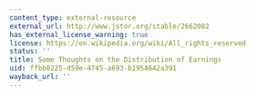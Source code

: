 ```yaml
---
content_type: external-resource
external_url: http://www.jstor.org/stable/2662082
has_external_license_warning: true
license: https://en.wikipedia.org/wiki/All_rights_reserved
status: ''
title: Some Thoughts on the Distribution of Earnings
uid: ffbb8225-d59e-4745-a693-b1954642a391
wayback_url: ''
---
```

